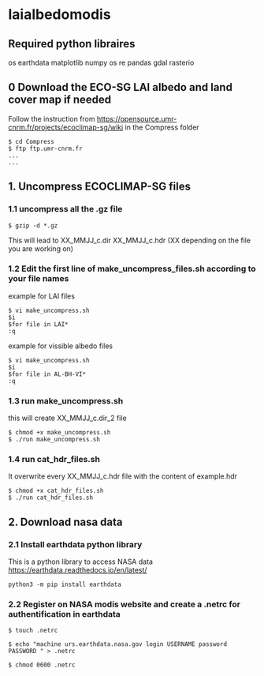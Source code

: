 # laialbedomodis
 ## Required python libraires
os
earthdata
matplotlib
numpy
os
re
pandas
gdal
rasterio

 ## 0 Download the ECO-SG LAI albedo and land cover map if needed
Follow the instruction from https://opensource.umr-cnrm.fr/projects/ecoclimap-sg/wiki in the Compress folder 
```
$ cd Compress
$ ftp ftp.umr-cnrm.fr
...
...
```
 ## 1. Uncompress ECOCLIMAP-SG files
  ### 1.1 uncompress all the .gz file
```
$ gzip -d *.gz
```
This will lead to XX_MMJJ_c.dir XX_MMJJ_c.hdr (XX depending on the file you are working on)
   ### 1.2 Edit the first line of make_uncompress_files.sh according to your file names
example for LAI files
```
$ vi make_uncompress.sh
$i 
$for file in LAI*
:q

```
example for vissible albedo files
```
$ vi make_uncompress.sh
$i 
$for file in AL-BH-VI*
:q

```

   ### 1.3 run make_uncompress.sh
this will create XX_MMJJ_c.dir_2 file 
```
$ chmod +x make_uncompress.sh
$ ./run make_uncompress.sh 
```
  ### 1.4 run cat_hdr_files.sh
It overwrite every  XX_MMJJ_c.hdr file with the content of example.hdr

```
$ chmod +x cat_hdr_files.sh
$ ./run cat_hdr_files.sh
```
  ## 2. Download nasa data  
   ### 2.1 Install earthdata python library
This is a python library to access NASA data https://earthdata.readthedocs.io/en/latest/
```
python3 -m pip install earthdata
```
   ### 2.2 Register on NASA modis website and create a .netrc for authentification in earthdata
```
$ touch .netrc

$ echo "machine urs.earthdata.nasa.gov login USERNAME password PASSWORD " > .netrc

$ chmod 0600 .netrc

```
